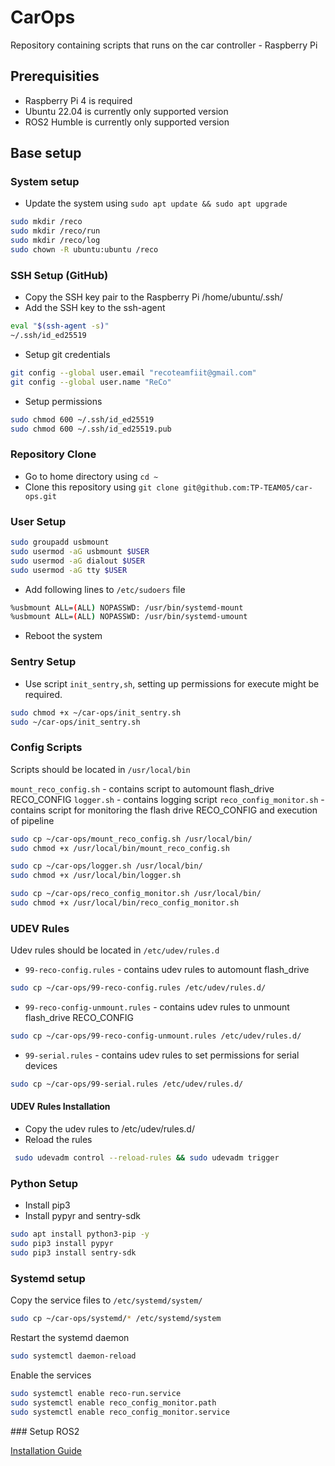 # CarOps
Repository containing scripts that runs on the car controller - Raspberry Pi

## Prerequisities
- Raspberry Pi 4 is required
- Ubuntu 22.04 is currently only supported version
- ROS2 Humble is currently only supported version

## Base setup

### System setup
- Update the system using `sudo apt update && sudo apt upgrade`
```bash
sudo mkdir /reco
sudo mkdir /reco/run
sudo mkdir /reco/log
sudo chown -R ubuntu:ubuntu /reco
```

### SSH Setup (GitHub)
- Copy the SSH key pair to the Raspberry Pi /home/ubuntu/.ssh/
- Add the SSH key to the ssh-agent

```bash
eval "$(ssh-agent -s)"
~/.ssh/id_ed25519
```

- Setup git credentials

```bash
git config --global user.email "recoteamfiit@gmail.com"
git config --global user.name "ReCo"
```

- Setup permissions
```bash
sudo chmod 600 ~/.ssh/id_ed25519
sudo chmod 600 ~/.ssh/id_ed25519.pub
```

### Repository Clone
- Go to home directory using `cd ~`
- Clone this repository using `git clone git@github.com:TP-TEAM05/car-ops.git`


### User Setup

```bash
sudo groupadd usbmount
sudo usermod -aG usbmount $USER
sudo usermod -aG dialout $USER
sudo usermod -aG tty $USER
```

- Add following lines to `/etc/sudoers` file

```bash
%usbmount ALL=(ALL) NOPASSWD: /usr/bin/systemd-mount
%usbmount ALL=(ALL) NOPASSWD: /usr/bin/systemd-umount
```

- Reboot the system


### Sentry Setup
- Use script `init_sentry,sh`, setting up permissions for execute might be required.

```bash
sudo chmod +x ~/car-ops/init_sentry.sh
sudo ~/car-ops/init_sentry.sh 
```

### Config Scripts

Scripts should be located in `/usr/local/bin`

`mount_reco_config.sh` - contains script to automount flash_drive RECO_CONFIG
`logger.sh` - contains logging script
`reco_config_monitor.sh` - contains script for monitoring the flash drive RECO_CONFIG and execution of pipeline

```bash
sudo cp ~/car-ops/mount_reco_config.sh /usr/local/bin/
sudo chmod +x /usr/local/bin/mount_reco_config.sh 
```

```bash
sudo cp ~/car-ops/logger.sh /usr/local/bin/
sudo chmod +x /usr/local/bin/logger.sh
```

```bash
sudo cp ~/car-ops/reco_config_monitor.sh /usr/local/bin/
sudo chmod +x /usr/local/bin/reco_config_monitor.sh
```

### UDEV Rules

Udev rules should be located in `/etc/udev/rules.d`

- `99-reco-config.rules` - contains udev rules to automount flash_drive 

```bash
sudo cp ~/car-ops/99-reco-config.rules /etc/udev/rules.d/
```

- `99-reco-config-unmount.rules` - contains udev rules to unmount flash_drive RECO_CONFIG

```bash
sudo cp ~/car-ops/99-reco-config-unmount.rules /etc/udev/rules.d/
```

- `99-serial.rules` - contains udev rules to set permissions for serial devices

```bash
sudo cp ~/car-ops/99-serial.rules /etc/udev/rules.d/
```

#### UDEV Rules Installation

- Copy the udev rules to /etc/udev/rules.d/
- Reload the rules 

```bash
 sudo udevadm control --reload-rules && sudo udevadm trigger
```

### Python Setup

- Install pip3
- Install pypyr and sentry-sdk

```bash
sudo apt install python3-pip -y
sudo pip3 install pypyr
sudo pip3 install sentry-sdk
```

### Systemd setup

Copy the service files to `/etc/systemd/system/`

```bash
sudo cp ~/car-ops/systemd/* /etc/systemd/system
```

Restart the systemd daemon

```bash
sudo systemctl daemon-reload
```

Enable the services

```bash
sudo systemctl enable reco-run.service
sudo systemctl enable reco_config_monitor.path
sudo systemctl enable reco_config_monitor.service
```

### Setup ROS2

[Installation Guide](https://github.com/TP-TEAM05/ros2_ws/blob/master/README.md)
